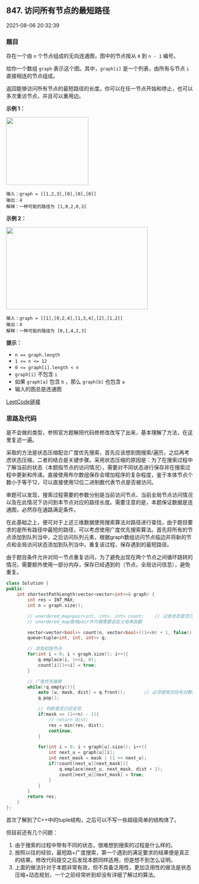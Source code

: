 ## 847. 访问所有节点的最短路径

2021-08-06 20:32:39

### 题目

存在一个由 ``n`` 个节点组成的无向连通图，图中的节点按从 ``0`` 到 ``n - 1`` 编号。

给你一个数组 ``graph`` 表示这个图。其中，``graph[i]`` 是一个列表，由所有与节点 ``i`` 直接相连的节点组成。

返回能够访问所有节点的最短路径的长度。你可以在任一节点开始和停止，也可以多次重访节点，并且可以重用边。






**示例 1：**

<img alt="" src="https://assets.leetcode.com/uploads/2021/05/12/shortest1-graph.jpg" style="width: 222px; height: 183px;" />

```
输入：graph = [[1,2,3],[0],[0],[0]]
输出：4
解释：一种可能的路径为 [1,0,2,0,3]
```

**示例 2：**

<img alt="" src="https://assets.leetcode.com/uploads/2021/05/12/shortest2-graph.jpg" style="width: 382px; height: 222px;" />

```
输入：graph = [[1],[0,2,4],[1,3,4],[2],[1,2]]
输出：4
解释：一种可能的路径为 [0,1,4,2,3]
```



**提示：**


- ``n == graph.length``
- ``1 <= n <= 12``
- ``0 <= graph[i].length < n``
- ``graph[i]`` 不包含 ``i``
- 如果 ``graph[a]`` 包含 ``b`` ，那么 ``graph[b]`` 也包含 ``a``
- 输入的图总是连通图



[LeetCode链接](https://leetcode-cn.com/problems/shortest-path-visiting-all-nodes/)

### 思路及代码

是不会做的类型，参照官方题解把代码修修改改写了出来，基本理解了方法，在这里复述一遍。

采取的方法是状态压缩配合广度优先搜索，首先应该想到图搜索/遍历，之后再考虑状态压缩，二者的结合是关键步骤。采用状态压缩的原因是：为了在搜索过程中了解当前的状态（本题指节点的访问情况），需要对不同状态进行保存并在搜索过程中更新和传递。直接使用布尔数组保存会增加程序的复杂程度，鉴于本体节点个数小于等于12，可以直接使用12位二进制数代表节点是否被访问。

审题可以发现，搜索过程需要的参数分别是当前访问节点、当前全局节点访问情况以及在此情况下访问到本节点对应的路径长度。需要注意的是，本题保证数据是连通图，必然存在通路满足条件。

在此基础之上，便可对于上述三维数据使用搜索算法对路径进行查找，由于题目要求的是所有路径中最短的路径，可以考虑使用广度优先搜索算法。首先将所有的节点添加到队列当中，之后访问队列元素，根据graph数组访问节点临边并将新的节点和全局访问状态添加到队列当中。重复该过程，保存遇到的最短路径。

由于题目条件允许对同一节点重复访问，为了避免出现在两个节点之间循环跳转的情况，需要额外使用一部分内存，保存已经遇到的（节点，全局访问信息），避免重复。

```cpp
class Solution {
public:
    int shortestPathLength(vector<vector<int>>& graph) {
        int res = INT_MAX;
        int n = graph.size();

        // unordered_map<pair<int, int>, int> count;    // 记录状态是否已经被搜索过
        // unordered_map使用pair作为键需要自定义哈希函数

        vector<vector<bool>> count(n, vector<bool>((1<<n) + 1, false));
        queue<tuple<int, int, int>> q;

        // 添加初始节点
        for(int i = 0; i < graph.size(); i++){
            q.emplace(i, 1<<i, 0);
            count[i][1<<i] = true;
        }

        // 广度优先搜索
        while(!q.empty()){
            auto [u, mask, dist] = q.front();       // 必须使用方括号对数据进行接收
            q.pop();

            // 判断是否已经走完
            if(mask == (1<<n) - 1){
                // return dist;
                res = min(res, dist);
                continue;
            }

            for(int i = 0; i < graph[u].size(); i++){
                int next_u = graph[u][i];
                int next_mask = mask | (1 << next_u);
                if(!count[next_u][next_mask]){
                    q.emplace(next_u, next_mask, dist + 1);
                    count[next_u][next_mask] = true;
                }
            }
        }
        return res;
    }
};
```

首次了解到了C++中的tuple结构，之后可以不写一些超级简单的结构体了。

但目前还有几个问题：

1. 由于搜索的过程中带有不同的状态，很难想到搜索的过程是什么样的。
2. 按照以往的经验，最短路+广度搜索，第一个遇到的满足要求的结果便是真正的结果。修改代码提交之后发现本题同样适用，但是想不到怎么证明。
3. 上面的做法针对于本题非常有效，但不具备泛用性，更加泛用性的做法是状态压缩+动态规划，一个之前经常听到却没有详细了解过的算法。